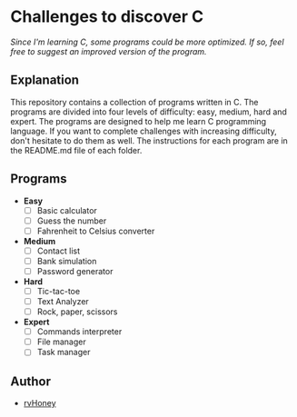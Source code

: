 # Challenges to discover C
*Since I'm learning C, some programs could be more optimized. If so, feel free to suggest an improved version of the program.*

## Explanation
This repository contains a collection of programs written in C. The programs are divided into four levels of difficulty: easy, medium, hard and expert. The programs are designed to help me learn C programming language. If you want to complete challenges with increasing difficulty, don't hesitate to do them as well. The instructions for each program are in the README.md file of each folder.

## Programs
- **Easy**
  - [ ] Basic calculator
  - [ ] Guess the number
  - [ ] Fahrenheit to Celsius converter
- **Medium**
  - [ ] Contact list
  - [ ] Bank simulation
  - [ ] Password generator
- **Hard**
  - [ ] Tic-tac-toe
  - [ ] Text Analyzer
  - [ ] Rock, paper, scissors
- **Expert**
  - [ ] Commands interpreter
  - [ ] File manager
  - [ ] Task manager

## Author
- [rvHoney](https://github.com/rvHoney)
